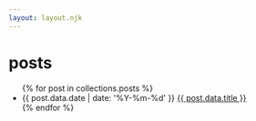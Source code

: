 ```yaml
---
layout: layout.njk
---
```


<h1>posts</h1>

<ul>
{% for post in collections.posts %}
  <li class="post-item">
    <span class="post-date">{{ post.data.date | date: '%Y-%m-%d' }}</span>
    <a href="{{ post.url }}" class="post-link">
      {{ post.data.title }}
    </a>
  </li>
{% endfor %}
</ul>

